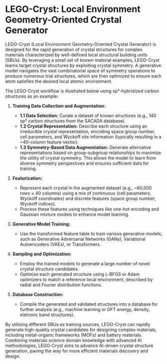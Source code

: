 # LEGO-Cryst: Local Environment Geometry-Oriented Crystal Generator

LEGO-Cryst (Local Environment Geometry-Oriented Crystal Generator) is designed for the rapid generation of crystal structures for complex materials characterized by well-defined local structural building units (SBUs). By leveraging a small set of known material examples, LEGO-Cryst learns target crystal structures by exploiting crystal symmetry. A generative model navigates the vast combinatorial space of symmetry operations to produce numerous trial structures, which are then optimized to ensure each atom satisfies the desired local atomic environment.

The LEGO-Cryst workflow is illustrated below using sp²-hybridized carbon structures as an example:

1.  **Training Data Collection and Augmentation:**
    *   **1.1 Data Selection:** Curate a dataset of known structures (e.g., 140 sp² carbon structures from the SACADA database).
    *   **1.2 Crystal Representation:** Describe each structure using an irreducible crystal representation, encoding space group number, cell parameters, and Wyckoff site information (typically resulting in a ~40-column feature vector).
    *   **1.3 Symmetry-Based Data Augmentation:** Generate alternative representations based on group-subgroup relationships to maximize the utility of crystal symmetry. This allows the model to learn from diverse symmetry perspectives and ensures sufficient data for training.

2.  **Featurization:**
    *   Represent each crystal in the augmented dataset (e.g., ~60,000 rows × 40 columns) using a mix of continuous (cell parameters, Wyckoff coordinates) and discrete features (space group number, Wyckoff indices).
    *   Process these features using techniques like one-hot encoding and Gaussian mixture models to enhance model learning.

3.  **Generative Model Training:**
    *   Use the transformed feature table to train various generative models, such as Generative Adversarial Networks (GANs), Variational Autoencoders (VAEs), or Transformers.

4.  **Sampling and Optimization:**
    *   Employ the trained models to generate a large number of novel crystal structure candidates.
    *   Optimize each generated structure using L-BFGS or Adam optimizers to match a reference local environment, described by radial and Fourier distribution functions.

5.  **Database Construction:**
    *   Compile the generated and validated structures into a database for further analysis (e.g., machine learning or DFT energy, density, eletronic band structures).

By utilizing different SBUs as training sources, LEGO-Cryst can rapidly generate high-quality crystal candidates for designing complex materials, including metal-organic frameworks (MOFs) and battery materials. Combining materials science domain knowledge with advanced AI methodologies, LEGO-Cryst aims to advance AI-driven crystal structure generation, paving the way for more efficient materials discovery and design.